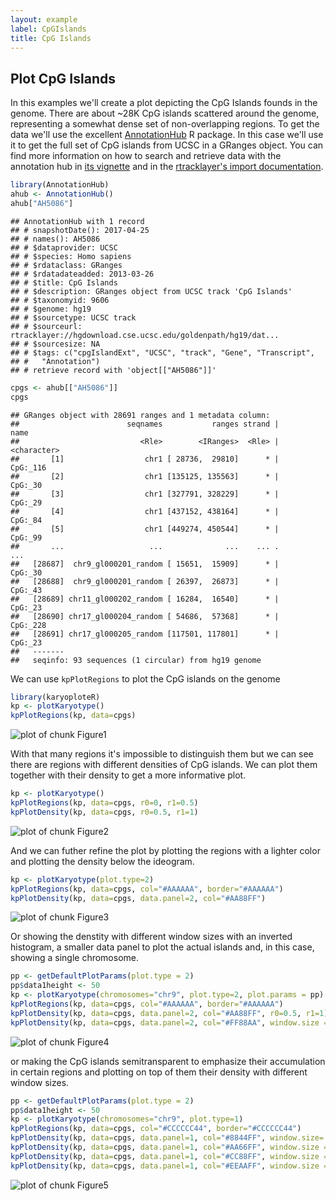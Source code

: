 ```yaml
---
layout: example
label: CpGIslands
title: CpG Islands
---
```





## Plot CpG Islands

In this examples we'll create a plot depicting the CpG Islands founds in the 
genome. There are about ~28K CpG islands scattered around the genome, representing
a somewhat dense set of non-overlapping regions. To get the data we'll use the 
excellent [AnnotationHub](https://bioconductor.org/packages/AnnotationHub) 
R package. In this case we'll use it to get the full set of CpG islands from 
UCSC in a GRanges object. You can find more information on how to search and 
retrieve data with the annotation hub in [its vignette](https://bioconductor.org/packages/release/bioc/vignettes/AnnotationHub/inst/doc/AnnotationHub-HOWTO.html)
 and in the [rtracklayer's import documentation](https://kasperdanielhansen.github.io/genbioconductor/html/rtracklayer_Import.html).



```r
library(AnnotationHub)
ahub <- AnnotationHub()
ahub["AH5086"]
```

```
## AnnotationHub with 1 record
## # snapshotDate(): 2017-04-25 
## # names(): AH5086
## # $dataprovider: UCSC
## # $species: Homo sapiens
## # $rdataclass: GRanges
## # $rdatadateadded: 2013-03-26
## # $title: CpG Islands
## # $description: GRanges object from UCSC track 'CpG Islands'
## # $taxonomyid: 9606
## # $genome: hg19
## # $sourcetype: UCSC track
## # $sourceurl: rtracklayer://hgdownload.cse.ucsc.edu/goldenpath/hg19/dat...
## # $sourcesize: NA
## # $tags: c("cpgIslandExt", "UCSC", "track", "Gene", "Transcript",
## #   "Annotation") 
## # retrieve record with 'object[["AH5086"]]'
```

```r
cpgs <- ahub[["AH5086"]]
cpgs
```

```
## GRanges object with 28691 ranges and 1 metadata column:
##                        seqnames           ranges strand |        name
##                           <Rle>        <IRanges>  <Rle> | <character>
##       [1]                  chr1 [ 28736,  29810]      * |    CpG:_116
##       [2]                  chr1 [135125, 135563]      * |     CpG:_30
##       [3]                  chr1 [327791, 328229]      * |     CpG:_29
##       [4]                  chr1 [437152, 438164]      * |     CpG:_84
##       [5]                  chr1 [449274, 450544]      * |     CpG:_99
##       ...                   ...              ...    ... .         ...
##   [28687]  chr9_gl000201_random [ 15651,  15909]      * |     CpG:_30
##   [28688]  chr9_gl000201_random [ 26397,  26873]      * |     CpG:_43
##   [28689] chr11_gl000202_random [ 16284,  16540]      * |     CpG:_23
##   [28690] chr17_gl000204_random [ 54686,  57368]      * |    CpG:_228
##   [28691] chr17_gl000205_random [117501, 117801]      * |     CpG:_23
##   -------
##   seqinfo: 93 sequences (1 circular) from hg19 genome
```

We can use `kpPlotRegions` to plot the CpG islands on the genome


```r
library(karyoploteR)
kp <- plotKaryotype()
kpPlotRegions(kp, data=cpgs)
```

![plot of chunk Figure1](images//Figure1-1.png)

With that many regions it's impossible to distinguish them but we can see there
are regions with different densities of CpG islands. We can plot them together 
with their density to get a more informative plot.


```r
kp <- plotKaryotype()
kpPlotRegions(kp, data=cpgs, r0=0, r1=0.5)
kpPlotDensity(kp, data=cpgs, r0=0.5, r1=1)
```

![plot of chunk Figure2](images//Figure2-1.png)

And we can futher refine the plot by plotting the regions with a lighter
color and plotting the density below the ideogram.


```r
kp <- plotKaryotype(plot.type=2)
kpPlotRegions(kp, data=cpgs, col="#AAAAAA", border="#AAAAAA")
kpPlotDensity(kp, data=cpgs, data.panel=2, col="#AA88FF")
```

![plot of chunk Figure3](images//Figure3-1.png)

Or showing the denstity with different window sizes with an inverted histogram,
a smaller data panel to plot the actual islands and, in this case, showing a 
single chromosome.


```r
pp <- getDefaultPlotParams(plot.type = 2)
pp$data1height <- 50
kp <- plotKaryotype(chromosomes="chr9", plot.type=2, plot.params = pp)
kpPlotRegions(kp, data=cpgs, col="#AAAAAA", border="#AAAAAA")
kpPlotDensity(kp, data=cpgs, data.panel=2, col="#AA88FF", r0=0.5, r1=1)
kpPlotDensity(kp, data=cpgs, data.panel=2, col="#FF88AA", window.size = 100000, r0=0.5, r1=0)
```

![plot of chunk Figure4](images//Figure4-1.png)

or making the CpG islands semitransparent to emphasize their accumulation in 
certain regions and plotting on top of them their density with different window
sizes.


```r
pp <- getDefaultPlotParams(plot.type = 2)
pp$data1height <- 50
kp <- plotKaryotype(chromosomes="chr9", plot.type=1)
kpPlotRegions(kp, data=cpgs, col="#CCCCCC44", border="#CCCCCC44")
kpPlotDensity(kp, data=cpgs, data.panel=1, col="#8844FF", window.size= 1000000, r0=0, r1=0.25)
kpPlotDensity(kp, data=cpgs, data.panel=1, col="#AA66FF", window.size = 500000, r0=0.25, r1=0.5)
kpPlotDensity(kp, data=cpgs, data.panel=1, col="#CC88FF", window.size = 200000, r0=0.5, r1=0.75)
kpPlotDensity(kp, data=cpgs, data.panel=1, col="#EEAAFF", window.size = 100000, r0=0.75, r1=1)
```

![plot of chunk Figure5](images//Figure5-1.png)
